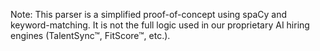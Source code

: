 Note: This parser is a simplified proof-of-concept using spaCy and keyword-matching. It is not the full logic used in our proprietary AI hiring engines (TalentSync™, FitScore™, etc.).
